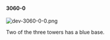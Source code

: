 #### 3060-0
![dev-3060-0-0.png](https://github.com/lil-lab/nlvr/raw/master/nlvr/dev/images/0/dev-3060-0-0.png "dev-3060-0-0.png")

Two of the three towers has a blue base.